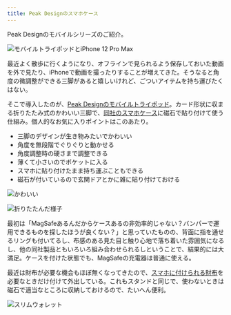 ```yaml
---
title: Peak Designのスマホケース
---
```

Peak Designのモバイルシリーズのご紹介。

![](https://lh3.googleusercontent.com/5EF3wkhM5lynqCiadRemv6mmEbmPA8DxM8mlf_T6W1bRphuCkSFKQZiMWAmwmtQwh-6KJ1tqeZJXg0J-sh_wkGbKanEd2_CuRuaqGmgpfD5vctH9QGNjOqZxNHTIm3FxZGx470LW2XEpd6agzIr4UA "モバイルトライポッドとiPhone 12 Pro Max")

最近よく散歩に行くようになり、オフラインで見られるよう保存しておいた動画を外で見たり、iPhoneで動画を撮ったりすることが増えてきた。そうなると角度の微調整ができる三脚があると嬉しいけれど、ごついアイテムを持ち運びたくはない。

そこで導入したのが、[Peak Designのモバイルトライポッド](https://www.amazon.co.jp/dp/B09FRZPLL3)。カード形状に収まる折りたたみ式のかわいい三脚で、[同社のスマホケース](https://www.amazon.co.jp/dp/B09FP3HP7Z?)に磁石で貼り付けて使う仕組み。個人的なお気に入りポイントはこのあたり。

*   三脚のデザインが生き物みたいでかわいい
*   角度を無段階でぐりぐりと動かせる
*   角度調整時の硬さまで調整できる
*   薄くて小さいのでポケットに入る
*   スマホに貼り付けたまま持ち運ぶこともできる
*   磁石が付いているので玄関ドアとかに雑に貼り付けておける

![](https://lh5.googleusercontent.com/RG2sAiVEsYwc0Kmci_bokIRr38ZiaEjmQCcPNcgJPULq8eXqz2O8uwMnELAIhSrxu3Sa0k0hN41canPXLAOm-23ib2G7PmvAzLRdxdU6kFucGMiFM9nal5D9MO9UIU8uixTKnilZUdJSHy8JQn0ncg "かわいい")

![](https://lh6.googleusercontent.com/l7tqVEyN-SpmOKVJHy_CCtw7C34-FO6xBJyrvlbZm9SOJXq8vbpAhm49olScio5nDTkpApjVcC-0qq3F4O0LQiRNj2YsZ97hMraa0HVAbqHH7gR9QDFjk_mY2H96vLrNxdQAbKHfMDSfY969OAmfgw "折りたたんだ様子")

最初は「MagSafeあるんだからケースあるの非効率的じゃない？バンパーで運用できるものを探したほうが良くない？」と思っていたものの、背面に指を通せるリングも付いてるし、布感のある見た目と触り心地で落ち着いた雰囲気になるし、他の同社製品ともいろいろ組み合わせられるしということで、結果的には大満足。ケースを付けた状態でも、MagSafeの充電器は普通に使える。

最近は財布が必要な機会もほぼ無くなってきたので、[スマホに付けられる財布](https://www.amazon.co.jp/dp/B09FSGW671)を必要なときだけ付けて外出している。これもスタンドと同じで、使わないときは磁石で適当なところに収納しておけるので、たいへん便利。

![](https://lh3.googleusercontent.com/QvedkCHY-L3AROX_IjDAZft5sjFVNI68oCeb1dJFQT6uNdwA2nxvA_L1ZD-MwUj156wcOQSgmB4TKlLcBqBG4N4N0kJSOo5gF14lXHAjVpXMHYtNWhEAX1LFeZE5FBRS0S840r4ril9vUJIJbMYVyw "スリムウォレット")

